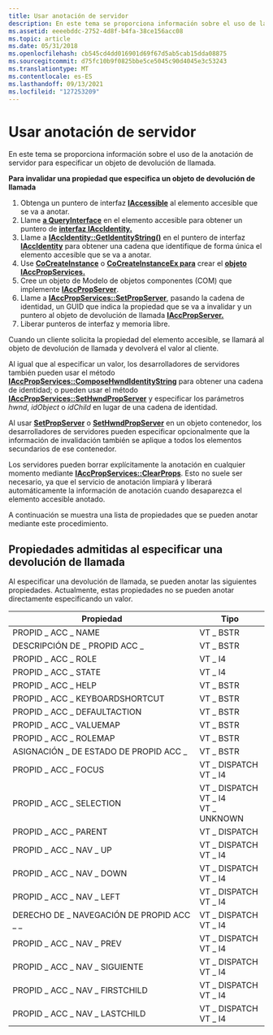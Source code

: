```yaml
---
title: Usar anotación de servidor
description: En este tema se proporciona información sobre el uso de la anotación de servidor para especificar un objeto de devolución de llamada.
ms.assetid: eeeebddc-2752-4d8f-b4fa-38ce156acc08
ms.topic: article
ms.date: 05/31/2018
ms.openlocfilehash: cb545cd4dd016901d69f67d5ab5cab15dda08875
ms.sourcegitcommit: d75fc10b9f0825bbe5ce5045c90d4045e3c53243
ms.translationtype: MT
ms.contentlocale: es-ES
ms.lasthandoff: 09/13/2021
ms.locfileid: "127253209"
---
```

# <a name="using-server-annotation"></a>Usar anotación de servidor

En este tema se proporciona información sobre el uso de la anotación de servidor para especificar un objeto de devolución de llamada.

**Para invalidar una propiedad que especifica un objeto de devolución de llamada**

1.  Obtenga un puntero de interfaz [**IAccessible**](/windows/desktop/api/oleacc/nn-oleacc-iaccessible) al elemento accesible que se va a anotar.
2.  Llame [**a QueryInterface**](/windows/desktop/api/unknwn/nf-unknwn-iunknown-queryinterface(q)) en el elemento accesible para obtener un puntero de [**interfaz IAccIdentity.**](/windows/desktop/api/oleacc/nn-oleacc-iaccidentity)
3.  Llame a [**IAccIdentity::GetIdentityString()**](/windows/desktop/api/Oleacc/nf-oleacc-iaccidentity-getidentitystring) en el puntero de interfaz [**IAccIdentity**](/windows/desktop/api/oleacc/nn-oleacc-iaccidentity) para obtener una cadena que identifique de forma única el elemento accesible que se va a anotar.
4.  Use [**CoCreateInstance**](/windows/desktop/api/combaseapi/nf-combaseapi-cocreateinstance) o [**CoCreateInstanceEx para**](/windows/desktop/api/combaseapi/nf-combaseapi-cocreateinstanceex) crear el [**objeto IAccPropServices.**](/windows/desktop/api/oleacc/nn-oleacc-iaccpropservices)
5.  Cree un objeto de Modelo de objetos componentes (COM) que implemente [**IAccPropServer**](/windows/desktop/api/oleacc/nn-oleacc-iaccpropserver).
6.  Llame a [**IAccPropServices::SetPropServer**](/windows/desktop/api/Oleacc/nf-oleacc-iaccpropservices-setpropserver), pasando la cadena de identidad, un GUID que indica la propiedad que se va a invalidar y un puntero al objeto de devolución de llamada [**IAccPropServer.**](/windows/desktop/api/oleacc/nn-oleacc-iaccpropserver)
7.  Liberar punteros de interfaz y memoria libre.

Cuando un cliente solicita la propiedad del elemento accesible, se llamará al objeto de devolución de llamada y devolverá el valor al cliente.

Al igual que al especificar un valor, los desarrolladores de servidores también pueden usar el método [**IAccPropServices::ComposeHwndIdentityString**](/windows/desktop/api/Oleacc/nf-oleacc-iaccpropservices-composehwndidentitystring) para obtener una cadena de identidad; o pueden usar el método [**IAccPropServices::SetHwndPropServer**](/windows/desktop/api/Oleacc/nf-oleacc-iaccpropservices-sethwndpropserver) y especificar los parámetros *hwnd*, *idObject* o *idChild* en lugar de una cadena de identidad.

Al usar [**SetPropServer**](/windows/desktop/api/Oleacc/nf-oleacc-iaccpropservices-setpropserver) o [**SetHwndPropServer**](/windows/desktop/api/Oleacc/nf-oleacc-iaccpropservices-sethwndpropserver) en un objeto contenedor, los desarrolladores de servidores pueden especificar opcionalmente que la información de invalidación también se aplique a todos los elementos secundarios de ese contenedor.

Los servidores pueden borrar explícitamente la anotación en cualquier momento mediante [**IAccPropServices::ClearProps**](/windows/desktop/api/Oleacc/nf-oleacc-iaccpropservices-clearprops). Esto no suele ser necesario, ya que el servicio de anotación limpiará y liberará automáticamente la información de anotación cuando desaparezca el elemento accesible anotado.

A continuación se muestra una lista de propiedades que se pueden anotar mediante este procedimiento.

## <a name="properties-supported-when-specifying-a-callback"></a>Propiedades admitidas al especificar una devolución de llamada

Al especificar una devolución de llamada, se pueden anotar las siguientes propiedades. Actualmente, estas propiedades no se pueden anotar directamente especificando un valor.



| Propiedad                      | Tipo                                                             |
|-------------------------------|------------------------------------------------------------------|
| PROPID \_ ACC \_ NAME             | VT \_ BSTR                                                         |
| DESCRIPCIÓN DE \_ PROPID ACC \_      | VT \_ BSTR                                                         |
| PROPID \_ ACC \_ ROLE             | VT \_ I4                                                           |
| PROPID \_ ACC \_ STATE            | VT \_ I4                                                           |
| PROPID \_ ACC \_ HELP             | VT \_ BSTR                                                         |
| PROPID \_ ACC \_ KEYBOARDSHORTCUT | VT \_ BSTR                                                         |
| PROPID \_ ACC \_ DEFAULTACTION    | VT \_ BSTR                                                         |
| PROPID \_ ACC \_ VALUEMAP         | VT \_ BSTR                                                         |
| PROPID \_ ACC \_ ROLEMAP          | VT \_ BSTR                                                         |
| ASIGNACIÓN \_ DE ESTADO DE PROPID ACC \_         | VT \_ BSTR                                                         |
| PROPID \_ ACC \_ FOCUS            | VT \_ DISPATCH<br/> VT \_ I4<br/>                        |
| PROPID \_ ACC \_ SELECTION        | VT \_ DISPATCH<br/> VT \_ I4<br/> VT \_ UNKNOWN<br/> |
| PROPID \_ ACC \_ PARENT           | VT \_ DISPATCH                                                     |
| PROPID \_ ACC \_ NAV \_ UP          | VT \_ DISPATCH<br/> VT \_ I4<br/>                        |
| PROPID \_ ACC \_ NAV \_ DOWN        | VT \_ DISPATCH<br/> VT \_ I4<br/>                        |
| PROPID \_ ACC \_ NAV \_ LEFT        | VT \_ DISPATCH<br/> VT \_ I4<br/>                        |
| DERECHO DE \_ NAVEGACIÓN DE PROPID ACC \_ \_       | VT \_ DISPATCH<br/> VT \_ I4<br/>                        |
| PROPID \_ ACC \_ NAV \_ PREV        | VT \_ DISPATCH<br/> VT \_ I4<br/>                        |
| PROPID \_ ACC \_ NAV \_ SIGUIENTE        | VT \_ DISPATCH<br/> VT \_ I4<br/>                        |
| PROPID \_ ACC \_ NAV \_ FIRSTCHILD  | VT \_ DISPATCH<br/> VT \_ I4<br/>                        |
| PROPID \_ ACC \_ NAV \_ LASTCHILD   | VT \_ DISPATCH<br/> VT \_ I4<br/>                        |



 

 

